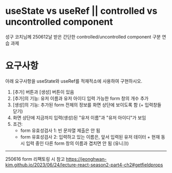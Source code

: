 # useState vs useRef || controlled vs uncontrolled component

성구 코치님께 250612날 받은 간단한 controlled/uncontrolled component 구분 연습 과제

# 요구사항

아래 요구사항을 useState와 useRef를 적재적소에 사용하여 구현하시오.

1. [추가] 버튼과 [생성] 버튼이 있음
2. [추가]의 기능: 유저 이름과 유저 아이디 입력 가능한 form 창의 개수 추가
3. [생성]의 기능: 추가된 form 전체의 정보를 화면 상단에 보이도록 함 (+ 입력창들 닫기)
4. 화면 상단에 지금까지 입력(생성)된 "유저 이름"과 "유저 아이디"가 보임
5. 조건:
   - form 유효성검사 1: 빈 문자열 제출은 안 됨
   - form 유효성검사 2: 입력하고 있는 이름은, 앞서 입력된 유저 데이터 + 현재 동시 입력 중인 다른 form 창의 이름과 겹치면 안 됨 (유니크)

---

250616
form 리팩토링 시 참고
https://jeonghwan-kim.github.io/2023/06/24/lecture-react-season2-part4-ch2#getfieldprops
